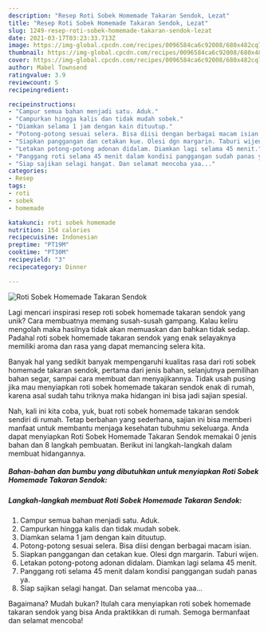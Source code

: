 ```yaml
---
description: "Resep Roti Sobek Homemade Takaran Sendok, Lezat"
title: "Resep Roti Sobek Homemade Takaran Sendok, Lezat"
slug: 1249-resep-roti-sobek-homemade-takaran-sendok-lezat
date: 2021-03-17T03:23:33.713Z
image: https://img-global.cpcdn.com/recipes/0096584ca6c92008/680x482cq70/roti-sobek-homemade-takaran-sendok-foto-resep-utama.jpg
thumbnail: https://img-global.cpcdn.com/recipes/0096584ca6c92008/680x482cq70/roti-sobek-homemade-takaran-sendok-foto-resep-utama.jpg
cover: https://img-global.cpcdn.com/recipes/0096584ca6c92008/680x482cq70/roti-sobek-homemade-takaran-sendok-foto-resep-utama.jpg
author: Mabel Townsend
ratingvalue: 3.9
reviewcount: 5
recipeingredient:

recipeinstructions:
- "Campur semua bahan menjadi satu. Aduk."
- "Campurkan hingga kalis dan tidak mudah sobek."
- "Diamkan selama 1 jam dengan kain dituutup."
- "Potong-potong sesuai selera. Bisa diisi dengan berbagai macam isian."
- "Siapkan panggangan dan cetakan kue. Olesi dgn margarin. Taburi wijen."
- "Letakan potong-potong adonan didalam. Diamkan lagi selama 45 menit."
- "Panggang roti selama 45 menit dalam kondisi panggangan sudah panas ya."
- "Siap sajikan selagi hangat. Dan selamat mencoba yaa..."
categories:
- Resep
tags:
- roti
- sobek
- homemade

katakunci: roti sobek homemade 
nutrition: 154 calories
recipecuisine: Indonesian
preptime: "PT19M"
cooktime: "PT30M"
recipeyield: "3"
recipecategory: Dinner

---
```



![Roti Sobek Homemade Takaran Sendok](https://img-global.cpcdn.com/recipes/0096584ca6c92008/680x482cq70/roti-sobek-homemade-takaran-sendok-foto-resep-utama.jpg)

Lagi mencari inspirasi resep roti sobek homemade takaran sendok yang unik? Cara membuatnya memang susah-susah gampang. Kalau keliru mengolah maka hasilnya tidak akan memuaskan dan bahkan tidak sedap. Padahal roti sobek homemade takaran sendok yang enak selayaknya memiliki aroma dan rasa yang dapat memancing selera kita.

Banyak hal yang sedikit banyak mempengaruhi kualitas rasa dari roti sobek homemade takaran sendok, pertama dari jenis bahan, selanjutnya pemilihan bahan segar, sampai cara membuat dan menyajikannya. Tidak usah pusing jika mau menyiapkan roti sobek homemade takaran sendok enak di rumah, karena asal sudah tahu triknya maka hidangan ini bisa jadi sajian spesial.




Nah, kali ini kita coba, yuk, buat roti sobek homemade takaran sendok sendiri di rumah. Tetap berbahan yang sederhana, sajian ini bisa memberi manfaat untuk membantu menjaga kesehatan tubuhmu sekeluarga. Anda dapat menyiapkan Roti Sobek Homemade Takaran Sendok memakai 0 jenis bahan dan 8 langkah pembuatan. Berikut ini langkah-langkah dalam membuat hidangannya.

<!--inarticleads1-->

##### Bahan-bahan dan bumbu yang dibutuhkan untuk menyiapkan Roti Sobek Homemade Takaran Sendok:





<!--inarticleads2-->

##### Langkah-langkah membuat Roti Sobek Homemade Takaran Sendok:

1. Campur semua bahan menjadi satu. Aduk.
1. Campurkan hingga kalis dan tidak mudah sobek.
1. Diamkan selama 1 jam dengan kain dituutup.
1. Potong-potong sesuai selera. Bisa diisi dengan berbagai macam isian.
1. Siapkan panggangan dan cetakan kue. Olesi dgn margarin. Taburi wijen.
1. Letakan potong-potong adonan didalam. Diamkan lagi selama 45 menit.
1. Panggang roti selama 45 menit dalam kondisi panggangan sudah panas ya.
1. Siap sajikan selagi hangat. Dan selamat mencoba yaa...




Bagaimana? Mudah bukan? Itulah cara menyiapkan roti sobek homemade takaran sendok yang bisa Anda praktikkan di rumah. Semoga bermanfaat dan selamat mencoba!
